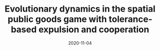 ---
title: "Evolutionary dynamics in the spatial public goods game with tolerance-based expulsion and cooperation"
collection: publications
permalink: /publication/2021-07-08-CSF
excerpt: 'The paper investigates how dynamic cost and individual ability-to-pay affect cooperation when using social exclusion as a sanction in a public goods game.'
date: 2020-11-04
venue: 'Chaos, Solitons & Fractals'
paperurl: 'https://doi.org/10.1016/j.chaos.2021.111241'
citation: 'T. Ren and J. Zheng, “Evolutionary dynamics in the spatial public goods
game with tolerance-based expulsion and cooperation,” Chaos, Solitons
& Fractals, vol. 151, p. 111241, 2021.'
---
